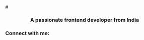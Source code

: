 #<h3 align="center">A passionate frontend developer from India</h3>

<h3 align="left">Connect with me:</h3>
<p align="left">
</p>


